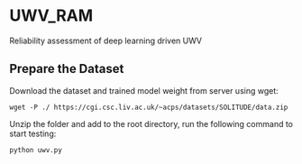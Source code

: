 # UWV_RAM
Reliability assessment of deep learning driven UWV
## Prepare the Dataset
Download the dataset and trained model weight from server using wget:
```
wget -P ./ https://cgi.csc.liv.ac.uk/~acps/datasets/SOLITUDE/data.zip
```
Unzip the folder and add to the root directory, run the following command to start testing:
```
python uwv.py
```
